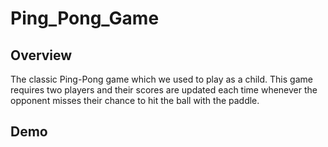 # Ping_Pong_Game
## Overview
The classic Ping-Pong game which we used to play as a child. This game requires two players and their scores are updated each time whenever the opponent misses their chance to hit the ball with the paddle.
## Demo
